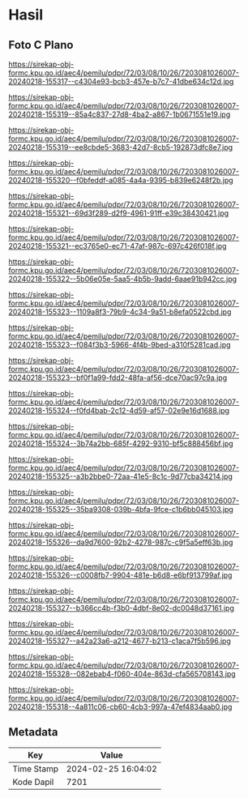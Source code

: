 # Hasil

## Foto C Plano

https://sirekap-obj-formc.kpu.go.id/aec4/pemilu/pdpr/72/03/08/10/26/7203081026007-20240218-155317--c4304e93-bcb3-457e-b7c7-41dbe634c12d.jpg

https://sirekap-obj-formc.kpu.go.id/aec4/pemilu/pdpr/72/03/08/10/26/7203081026007-20240218-155319--85a4c837-27d8-4ba2-a867-1b0671551e19.jpg

https://sirekap-obj-formc.kpu.go.id/aec4/pemilu/pdpr/72/03/08/10/26/7203081026007-20240218-155319--ee8cbde5-3683-42d7-8cb5-192873dfc8e7.jpg

https://sirekap-obj-formc.kpu.go.id/aec4/pemilu/pdpr/72/03/08/10/26/7203081026007-20240218-155320--f0bfeddf-a085-4a4a-9395-b839e6248f2b.jpg

https://sirekap-obj-formc.kpu.go.id/aec4/pemilu/pdpr/72/03/08/10/26/7203081026007-20240218-155321--69d3f289-d2f9-4961-91ff-e39c38430421.jpg

https://sirekap-obj-formc.kpu.go.id/aec4/pemilu/pdpr/72/03/08/10/26/7203081026007-20240218-155321--ec3765e0-ec71-47af-987c-697c426f018f.jpg

https://sirekap-obj-formc.kpu.go.id/aec4/pemilu/pdpr/72/03/08/10/26/7203081026007-20240218-155322--5b06e05e-5aa5-4b5b-9add-6aae91b942cc.jpg

https://sirekap-obj-formc.kpu.go.id/aec4/pemilu/pdpr/72/03/08/10/26/7203081026007-20240218-155323--1109a8f3-79b9-4c34-9a51-b8efa0522cbd.jpg

https://sirekap-obj-formc.kpu.go.id/aec4/pemilu/pdpr/72/03/08/10/26/7203081026007-20240218-155323--f084f3b3-5966-4f4b-9bed-a310f5281cad.jpg

https://sirekap-obj-formc.kpu.go.id/aec4/pemilu/pdpr/72/03/08/10/26/7203081026007-20240218-155323--bf0f1a99-fdd2-48fa-af56-dce70ac97c9a.jpg

https://sirekap-obj-formc.kpu.go.id/aec4/pemilu/pdpr/72/03/08/10/26/7203081026007-20240218-155324--f0fd4bab-2c12-4d59-af57-02e9e16d1688.jpg

https://sirekap-obj-formc.kpu.go.id/aec4/pemilu/pdpr/72/03/08/10/26/7203081026007-20240218-155324--3b74a2bb-685f-4292-9310-bf5c888456bf.jpg

https://sirekap-obj-formc.kpu.go.id/aec4/pemilu/pdpr/72/03/08/10/26/7203081026007-20240218-155325--a3b2bbe0-72aa-41e5-8c1c-9d77cba34214.jpg

https://sirekap-obj-formc.kpu.go.id/aec4/pemilu/pdpr/72/03/08/10/26/7203081026007-20240218-155325--35ba9308-039b-4bfa-9fce-c1b6bb045103.jpg

https://sirekap-obj-formc.kpu.go.id/aec4/pemilu/pdpr/72/03/08/10/26/7203081026007-20240218-155326--da9d7600-92b2-4278-987c-c9f5a5eff63b.jpg

https://sirekap-obj-formc.kpu.go.id/aec4/pemilu/pdpr/72/03/08/10/26/7203081026007-20240218-155326--c0008fb7-9904-481e-b6d8-e6bf913799af.jpg

https://sirekap-obj-formc.kpu.go.id/aec4/pemilu/pdpr/72/03/08/10/26/7203081026007-20240218-155327--b366cc4b-f3b0-4dbf-8e02-dc0048d37161.jpg

https://sirekap-obj-formc.kpu.go.id/aec4/pemilu/pdpr/72/03/08/10/26/7203081026007-20240218-155327--a42a23a6-a212-4677-b213-c1aca7f5b596.jpg

https://sirekap-obj-formc.kpu.go.id/aec4/pemilu/pdpr/72/03/08/10/26/7203081026007-20240218-155328--082ebab4-f060-404e-863d-cfa565708143.jpg

https://sirekap-obj-formc.kpu.go.id/aec4/pemilu/pdpr/72/03/08/10/26/7203081026007-20240218-155318--4a811c06-cb60-4cb3-997a-47ef4834aab0.jpg


## Metadata

| Key        | Value               |
| ---------- | ------------------- |
| Time Stamp | 2024-02-25 16:04:02 |
| Kode Dapil | 7201                |



